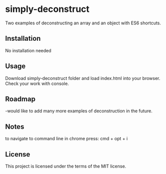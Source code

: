 # simply-deconstruct
Two examples of deconstructing an array and an object with ES6 shortcuts.


Installation
------------------------------------------------
No installation needed

Usage
------------------------------------------------
Download simply-deconstruct folder and load index.html into your browser.  Check your work with console.


Roadmap
-------------------------------------------------
-would like to add many more examples of deconstruction in the future.

Notes
----------------------------------------
to navigate to command line in chrome press: cmd + opt + i

License
----------------------------------------
This project is licensed under the terms of the MIT license.
